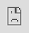 ```yaml
---
layout: people
title: Resources
permalink: /resources/
order: 7
---
```


<h2> Recent Talk </h2>
<br>
<!-- Talk video -->
  <center>
  <div class="col-lg-1"></div>
  <div class="col-lg-10" style='height:480px'>
	<div class="youtube-container">
	<iframe class="youtube" src="https://www.youtube.com/embed/aljMiB3ciHE" title="Joseph CoRL2022" frameborder="0" allow="accelerometer; autoplay; clipboard-write; encrypted-media; gyroscope; picture-in-picture; web-share" allowfullscreen width="100%" height="100%" style="position: absolute; left: 0; top: 0;"></iframe>
	</div>
  </div>
  </center>
<br><br>

<h2> Environments </h2>
<h3 class='title-line'>Robotics</h3>
<div class="row pub-center">
  <div class="col-lg-1"></div>
  <div class="col-lg-3 paper-image-container">
    <a href="https://clvrai.com/furniture">
    <img class="environment-image" src="/assets/research/lee_furniture.gif">
    </a>
  </div>
  <div class="col-lg-8 paper-description-container">
    <b class="paper-title">IKEA Furniture Assembly Environment</b> <br>
    The IKEA Furniture Assembly Environment is one of the first benchmarks for testing and accelerating the automation of complex manipulation tasks.
    <br>
    <a target="_blank" href="https://arxiv.org/abs/1911.07246">[PDF]</a>
    <a target="_blank" href="https://clvrai.com/furniture">[Project]</a>
    <a target="_blank" href="https://github.com/clvrai/furniture">[Code]</a>
  </div>
</div>


<h3 class='title-line'>Generalization</h3>
<div class="row pub-center">
  <div class="col-lg-1"></div>
  <div class="col-lg-3 paper-image-container">
    <a href="https://clvrai.com/create">
    <img class="environment-image" src="/assets/projects/p_logic/level-gifs/combo_final.gif">
    </a>
  </div>
  <div class="col-lg-8 paper-description-container">
    <b class="paper-title">CREATE: Chain REAction Tool Environment</b> <br>
      CREATE is a reinforcement learning benchmark for solving a class of complex physics puzzles with diverse tools.
    <br>
    <a target="_blank" href="http://proceedings.mlr.press/v119/jain20b.html">[PDF]</a>
    <a target="_blank" href="https://clvrai.com/create">[Project]</a>
    <a target="_blank" href="https://github.com/clvrai/create">[Code]</a>
    <a target="_blank" href="https://clvrai.com/create/#demo">[Demo]</a>
  </div>
</div>
